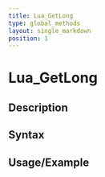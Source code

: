 ```yaml
---
title: Lua_GetLong
type: global_methods
layout: single_markdown
position: 1
---
```


# Lua_GetLong

## Description

## Syntax

## Usage/Example


